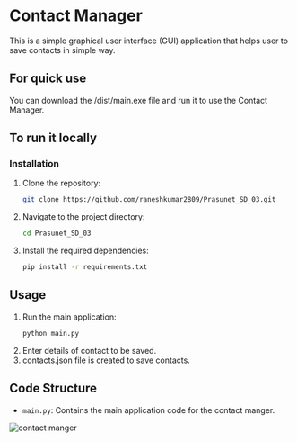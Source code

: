 # Contact Manager

This is a simple graphical user interface (GUI) application that helps user to save contacts in simple way.

## For quick use 
You can download the /dist/main.exe file and run it to use the Contact Manager.

## To run it locally

### Installation

1. Clone the repository:
    ```bash
    git clone https://github.com/raneshkumar2809/Prasunet_SD_03.git
    ```
2. Navigate to the project directory:
    ```bash
    cd Prasunet_SD_03
    ```
3. Install the required dependencies:
    ```bash
    pip install -r requirements.txt
    ```
    
## Usage

1. Run the main application:
    ```bash
    python main.py
    ```
2. Enter details of contact to be saved.
3. contacts.json file is created to save contacts.

 ## Code Structure

- `main.py`: Contains the main application code for the contact manger.

  
![contact manger](https://github.com/raneshkumar2809/Prasunet_SD_03/main/pic-1.png)
